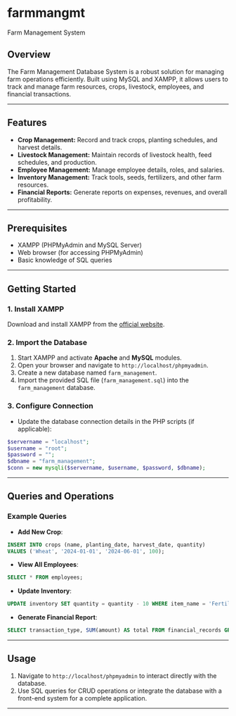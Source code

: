 # farmmangmt
Farm Management System

## Overview
The Farm Management Database System is a robust solution for managing farm operations efficiently. Built using MySQL and XAMPP, it allows users to track and manage farm resources, crops, livestock, employees, and financial transactions.

---

## Features
- **Crop Management:** Record and track crops, planting schedules, and harvest details.
- **Livestock Management:** Maintain records of livestock health, feed schedules, and production.
- **Employee Management:** Manage employee details, roles, and salaries.
- **Inventory Management:** Track tools, seeds, fertilizers, and other farm resources.
- **Financial Reports:** Generate reports on expenses, revenues, and overall profitability.

---

## Prerequisites
- XAMPP (PHPMyAdmin and MySQL Server)
- Web browser (for accessing PHPMyAdmin)
- Basic knowledge of SQL queries

---

## Getting Started

### 1. Install XAMPP
Download and install XAMPP from the [official website](https://www.apachefriends.org/index.html).

### 2. Import the Database
1. Start XAMPP and activate **Apache** and **MySQL** modules.
2. Open your browser and navigate to `http://localhost/phpmyadmin`.
3. Create a new database named `farm_management`.
4. Import the provided SQL file (`farm_management.sql`) into the `farm_management` database.

### 3. Configure Connection
- Update the database connection details in the PHP scripts (if applicable):
```php
$servername = "localhost";
$username = "root";
$password = "";
$dbname = "farm_management";
$conn = new mysqli($servername, $username, $password, $dbname);
```

---

## Queries and Operations

### Example Queries
- **Add New Crop**:
```sql
INSERT INTO crops (name, planting_date, harvest_date, quantity) 
VALUES ('Wheat', '2024-01-01', '2024-06-01', 100);
```

- **View All Employees**:
```sql
SELECT * FROM employees;
```

- **Update Inventory**:
```sql
UPDATE inventory SET quantity = quantity - 10 WHERE item_name = 'Fertilizer';
```

- **Generate Financial Report**:
```sql
SELECT transaction_type, SUM(amount) AS total FROM financial_records GROUP BY transaction_type;
```

---

## Usage
1. Navigate to `http://localhost/phpmyadmin` to interact directly with the database.
2. Use SQL queries for CRUD operations or integrate the database with a front-end system for a complete application.

---
